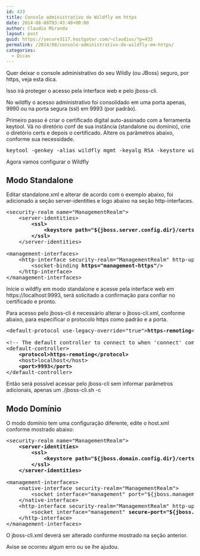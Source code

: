 ```yaml
---
id: 433
title: Console administrativo do Wildfly em https
date: 2014-08-08T03:43:48+00:00
author: Claudio Miranda
layout: post
guid: https://secure3117.hostgator.com/~claudius/?p=433
permalink: /2014/08/console-administrativo-do-wildfly-em-https/
categories:
  - Dicas
---
```

Quer deixar o console administrativo do seu Wildly (ou JBoss) seguro, por https, veja esta dica.

Isso irá proteger o acesso pela interface web e pelo jboss-cli.

No wildfly o acesso administrativo foi consolidado em uma porta apenas, 9990 ou na porta segura (ssl) em 9993 (por padrão).

Primeiro passo é criar o certificado digital auto-assinado com a ferramenta keytool. Vá no diretório conf de sua instância (standalone ou domínio), crie o diretório certs e depois o certificado. Altere os parâmetros abaixo, conforme sua necessidade.

<pre>keytool -genkey -alias wildfly_mgmt -keyalg RSA -keystore wildfly.jks -storepass admin123 -keypass admin123 --dname "CN=mgmt-connector,OU=jboss,O=jboss,L=Brasilia,S=DF,C=BR"</pre>

Agora vamos configurar o Wildfly

## Modo Standalone

Editar standalone.xml e alterar de acordo com o exemplo abaixo, foi adicionado a seção server-identities e logo abaixo na seção http-interfaces.

<pre>&lt;security-realm name="ManagementRealm"&gt;
    &lt;server-identities&gt;
<strong>        &lt;ssl&gt;</strong>
<strong>            &lt;keystore path="${jboss.server.config.dir}/certs/wildfly.jks" keystore-password="admin123" /&gt;</strong>
<strong>        &lt;/ssl&gt;</strong>
    &lt;/server-identities&gt;

&lt;management-interfaces&gt;
    &lt;http-interface security-realm="ManagementRealm" http-upgrade-enabled="true"&gt;
        &lt;socket-binding <strong>https="management-https"</strong>/&gt;
    &lt;/http-interface&gt;
&lt;/management-interfaces&gt;</pre>

Inicie o wildfly em modo standalone e acesse pela interface web em https://localhost:9993, será solicitado a confirmação para confiar no certificado e pronto.

Para acesso pelo jboss-cli é necessário alterar o jboss-cli.xml, conforme abaixo, para especificar o protocolo https como padrão e a porta.

<pre>&lt;default-protocol use-legacy-override="true"&gt;<strong>https-remoting</strong>&lt;/default-protocol&gt;

&lt;!-- The default controller to connect to when 'connect' command is executed w/o arguments --&gt;
&lt;default-controller&gt;
<strong>    &lt;protocol&gt;https-remoting&lt;/protocol&gt;</strong>
    &lt;host&gt;localhost&lt;/host&gt;
<strong>    &lt;port&gt;9993&lt;/port&gt;</strong>
&lt;/default-controller&gt;</pre>

Então será possível acessar pelo jboss-cli sem informar parâmetros adicionais, apenas um ./jboss-cli.sh -c

## Modo Domínio

O modo domínio tem uma configuração diferente, edite o host.xml conforme mostrado abaixo:

<pre>&lt;security-realm name="ManagementRealm"&gt;
<strong>    &lt;server-identities&gt;
        &lt;ssl&gt;
            &lt;keystore path="${jboss.domain.config.dir}/certs/wildfly.jks" keystore-password="admin123" /&gt;
        &lt;/ssl&gt;
    &lt;/server-identities&gt;</strong>

&lt;management-interfaces&gt;
    &lt;native-interface security-realm="ManagementRealm"&gt;
        &lt;socket interface="management" port="${jboss.management.native.port:9999}"/&gt;
    &lt;/native-interface&gt;
    &lt;http-interface security-realm="ManagementRealm" http-upgrade-enabled="true"&gt;
        &lt;socket interface="management" <strong>secure-port="${jboss.management.http.port:9993}"</strong>/&gt;
    &lt;/http-interface&gt;
&lt;/management-interfaces&gt;
</pre>

O jboss-cli.xml deverá ser alterado conforme mostrado na seção anterior.

Avise se ocorreu algum erro ou se lhe ajudou.

&nbsp;